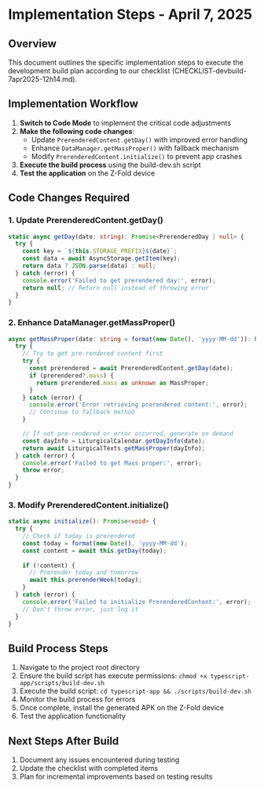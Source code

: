 # Implementation Steps - April 7, 2025

## Overview

This document outlines the specific implementation steps to execute the development build plan according to our checklist (CHECKLIST-devbuild-7apr2025-12h14.md).

## Implementation Workflow

1. **Switch to Code Mode** to implement the critical code adjustments
2. **Make the following code changes**:
   - Update `PrerenderedContent.getDay()` with improved error handling
   - Enhance `DataManager.getMassProper()` with fallback mechanism
   - Modify `PrerenderedContent.initialize()` to prevent app crashes
3. **Execute the build process** using the build-dev.sh script
4. **Test the application** on the Z-Fold device

## Code Changes Required

### 1. Update PrerenderedContent.getDay()

```typescript
static async getDay(date: string): Promise<PrerenderedDay | null> {
  try {
    const key = `${this.STORAGE_PREFIX}${date}`;
    const data = await AsyncStorage.getItem(key);
    return data ? JSON.parse(data) : null;
  } catch (error) {
    console.error('Failed to get prerendered day:', error);
    return null; // Return null instead of throwing error
  }
}
```

### 2. Enhance DataManager.getMassProper()

```typescript
async getMassProper(date: string = format(new Date(), 'yyyy-MM-dd')): Promise<MassProper> {
  try {
    // Try to get pre-rendered content first
    try {
      const prerendered = await PrerenderedContent.getDay(date);
      if (prerendered?.mass) {
        return prerendered.mass as unknown as MassProper;
      }
    } catch (error) {
      console.error('Error retrieving prerendered content:', error);
      // Continue to fallback method
    }

    // If not pre-rendered or error occurred, generate on demand
    const dayInfo = LiturgicalCalendar.getDayInfo(date);
    return await LiturgicalTexts.getMassProper(dayInfo);
  } catch (error) {
    console.error('Failed to get Mass proper:', error);
    throw error;
  }
}
```

### 3. Modify PrerenderedContent.initialize()

```typescript
static async initialize(): Promise<void> {
  try {
    // Check if today is prerendered
    const today = format(new Date(), 'yyyy-MM-dd');
    const content = await this.getDay(today);
    
    if (!content) {
      // Prerender today and tomorrow
      await this.prerenderWeek(today);
    }
  } catch (error) {
    console.error('Failed to initialize PrerenderedContent:', error);
    // Don't throw error, just log it
  }
}
```

## Build Process Steps

1. Navigate to the project root directory
2. Ensure the build script has execute permissions: `chmod +x typescript-app/scripts/build-dev.sh`
3. Execute the build script: `cd typescript-app && ./scripts/build-dev.sh`
4. Monitor the build process for errors
5. Once complete, install the generated APK on the Z-Fold device
6. Test the application functionality

## Next Steps After Build

1. Document any issues encountered during testing
2. Update the checklist with completed items
3. Plan for incremental improvements based on testing results